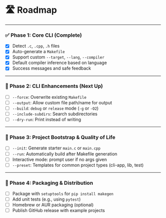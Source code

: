 # 🛣️ Roadmap
---

### ✅ Phase 1: Core CLI (Complete)
- [x] Detect `.c`, `.cpp`, `.h` files
- [x] Auto-generate a `Makefile`
- [x] Support custom `--target`, `--lang`, `--compiler`
- [x] Default compiler inference based on language
- [x] Success messages and safe feedback

---

### 🚧 Phase 2: CLI Enhancements (Next Up)
- [ ] `--force`: Overwrite existing `Makefile`
- [ ] `--output`: Allow custom file path/name for output
- [ ] `--build`: `debug` or `release` mode (`-g` or `-O2`)
- [ ] `--include-subdirs`: Search subdirectories
- [ ] `--dry-run`: Print instead of writing

---

### 🌱 Phase 3: Project Bootstrap & Quality of Life
- [ ] `--init`: Generate starter `main.c` or `main.cpp`
- [ ] `--run`: Automatically build after Makefile generation
- [ ] Interactive mode: prompt user if no args given
- [ ] `--preset`: Templates for common project types (cli-app, lib, test)

---

### 🚀 Phase 4: Packaging & Distribution
- [ ] Package with `setuptools` for `pip install makegen`
- [ ] Add unit tests (e.g., using `pytest`)
- [ ] Homebrew or AUR packaging (optional)
- [ ] Publish GitHub release with example projects
